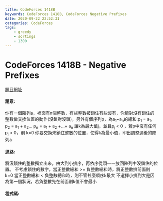 ```yaml
---
title: CodeForces 1418B
keywords: CodeForces 1418B, CodeForces Negative Prefixes
date: 2020-09-22 22:52:31
categories: CodeForces
tags:
    - greedy
    - sortings
    - 1300
---
```

# CodeForces 1418B - Negative Prefixes
[題目網址](https://codeforces.com/problemset/problem/1418/B)

#### 題意:
你有一個陣列a，裡面有n個整數，有些整數被鎖住有些沒有，你能對沒有鎖住的整數做交換位置的動作(沒鎖對沒鎖)，另外有個序列p，為a<sub>1</sub>~a<sub>n</sub>的總和:p<sub>1</sub> = a<sub>1</sub>, p<sub>2</sub> = a<sub>1</sub> + a<sub>2</sub>... p<sub>n</sub> = a<sub>1</sub> + a<sub>2</sub> +...+ a<sub>n</sub>
讓k為最大值j，並且p<sub>j</sub> < 0 ，若p中沒有任何p<sub>j</sub> < 0，則 k=0
你要交換未鎖住整數的位置，使得k為最小值，印出調整過後的陣列a
<!-- more -->
#### 思路:
將沒鎖住的整數獨立出來，由大到小排序，再依序從頭一一放回陣列中沒鎖住的位置。
不考慮鎖住的數字，當正整數總和 >= 負整數總和時，將正整數排前面則k=0
當正整數總和 < 負整數總和時，則不管甚麼順序k最大
不選擇小排到大是因為第一個狀況，若負整數先在前面則k值不會最小

#### 程式碼:
<script src="https://gist.github.com/zxzxcc112/14bcb2bffc5c9b8cd2341a8758f78b47.js"></script>